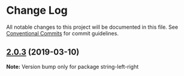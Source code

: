 # Change Log

All notable changes to this project will be documented in this file.
See [Conventional Commits](https://conventionalcommits.org) for commit guidelines.

## [2.0.3](https://gitlab.com/codsen/codsen/compare/string-left-right@2.0.1...string-left-right@2.0.3) (2019-03-10)

**Note:** Version bump only for package string-left-right
